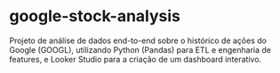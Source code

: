 # google-stock-analysis
Projeto de análise de dados end-to-end sobre o histórico de ações do Google (GOOGL), utilizando Python (Pandas) para ETL e engenharia de features, e Looker Studio para a criação de um dashboard interativo.
